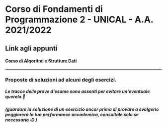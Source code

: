 # Corso di Fondamenti di Programmazione 2 - UNICAL - A.A. 2021/2022

## **Link agli appunti**

#### [Corso di Algoritmi e Strutture Dati](https://www.mat.unical.it/terracina/fondamenti2/)
---

### Proposte di soluzioni ad alcuni degli esercizi.
##### Le tracce delle prove d'esame sono assenti per evitare un'eventuale querela 💞

###### ***(guardare la soluzione di un esercizio ancor prima di provare a svolgerlo peggiorerà la tua performance accademica, consultale solo se necessario :D )***

